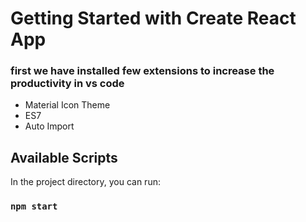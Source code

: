 # Getting Started with Create React App

###     first we have installed few extensions to increase the productivity in vs code
-   Material Icon Theme
-   ES7
-   Auto Import

## Available Scripts

In the project directory, you can run:

### `npm start`